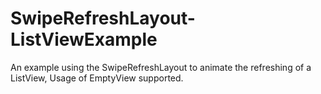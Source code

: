 SwipeRefreshLayout-ListViewExample
==================================

An example using the SwipeRefreshLayout to animate the refreshing of a ListView, Usage of EmptyView supported.
